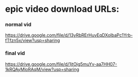# epic video download URLs:

### normal vid
https://drive.google.com/file/d/13yRbRErHuvEqDXoIbaPc1Yrb-fTfzn5x/view?usp=sharing
### final vid
https://drive.google.com/file/d/1jtOig5muYv-aa7HH07-1kRQAyMloRAqM/view?usp=sharing
